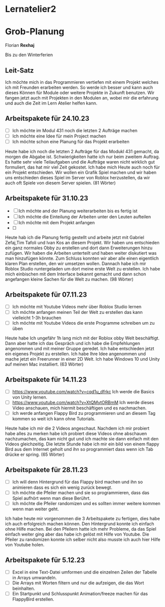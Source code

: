 # Lernatelier2

# Grob-Planung

Florian **Rexhaj**

Bis zu den Winterferien

## Leit-Satz

Ich möchte mich in das Programmieren vertiefen mit einem Projekt welches ich mit Freunden erarbeiten werden. So werde 
ich besser und kann auch dieses Können für Module oder weitere Projekte in Zukunft benutzen. Wir fangen jetzt auch mit Projekten
in den Modulen an, wobei mir die erfahrung und auch die Zeit im Lern Atelier helfen kann.

## Arbeitspakete für 24.10.23

- [ ] Ich möchte im Modul 431 noch die letzten 2 Aufträge machen
- [ ] Ich möchte eine Idee für mein Project machen
- [ ] Ich möchte schon eine Planung für das Projekt erarbeiten

Heute habe ich noch die letzten 2 Aufträge für das Modukl 431 gemacht, da morgen die Abgabe ist. Schwierigkeiten hatte ich nur beim
zweitem Auftrag. Es hatte sehr viele Teilaufgaben und die Aufträge waren nicht wirklich gut formuliert, das hat mir viel Zeit gekostet.
Ich habe mich Heute auch noch für ein Projekt entschieden. Wir wollen ein Grafik Spiel machen und wir haben uns entschieden dieses
Spiel im Server von Roblox herzustellen, da wir auch oft Spiele von diesem Server spielen. (81 Wörter)

## Arbeitspakete für 31.10.23
- [ ] Ich möchte and der Planung weiterarbeiten bis es fertig ist
- [ ] Ich möchte die Einteilung der Arbeiten unter den Leuten aufteilen
- [ ] Ich möchte mit dem Projekt anfangen
- [ ] 

Heute hab ich die Planung fertig gestellt und arbeite jetzt mit Gabriel Zefaj,Tim Tafoli und Ivan Kos an diesem Projekt. Wir haben uns 
entschieden ein ganz normales Obby zu erstellen und dort dann Erweiterungen hinzu zufügen. Wir haben die Arbeiten unterteilt und haben 
weiter diskutiert was man hinzufügen könnte. Zum Schluss konnten wir aber alle einen eigentlich klaren Plan erstellen, den wir umsetzen
wollen. Dannach habe ich mir Roblox Studio runtergeladen um dort meine erste Welt zu erstellen. Ich habe mich einbischen mit dem Interface 
bekannt gemacht und dann schon angefangen kleine Sachen für die Welt zu machen. (98 Wörter)

## Arbeitspakete für 07.11.23
- [ ] Ich möchte mit Youtube Videos mehr über Roblox Studio lernen
- [ ] Ich möchte anfangen meinen Teil der Welt zu erstellen das kann vielleicht 1-3h brauchen
- [ ] Ich möchte mit Youtube Videos die erste Programme schreiben um zu üben

Heute habe Ich ungefähr 1h lang mich mit der Roblox obby Welt beschäftigt. Dann aber hatte ich das Gespräch und ich habe die Empfehlungen angenommen und mit meiner Gruppe geredet. Ich habe entschieden jetzt ein eigenes Projekt zu erstellen. Ich habe Ihre Idee angenommen und mache jetzt ein Freerunner in einer 2D Welt. Ich habe Windows 10 und Unity auf meinen Mac installiert. (63 Wörter)

## Arbeitspakete für 14.11.23
- [ ] https://www.youtube.com/watch?v=cqd1u_dfrkc Ich werde die Basics von Unity lernen.
- [ ] https://www.youtube.com/watch?v=XtQMytORBmM Ich werde dieses Video anschauen, mich hiermit beschäftigen und es nachmachen.
- [ ] Ich werde anfangen Flappy Bird zu programmieren und an diesem Tag kommen so weit ich kann ohne Tutorials.

Heute habe ich mir die 2 Videos angeschaut. Nachdem ich mir probiert habe alles zu merken habe ich probiert diese Videos ohne abschauen nachzumachen, das kam nicht gut und ich machte sie dann einfach mit den Videos gleichzeitig. Die letzte Stunde habe ich mir ein bild von einem flappy Bird aus dem Internet geholt und ihn so programmiert dass wenn ich Tab drücke er spring. (65 Wörter)

## Arbeitspakete für 28.11.23
- [ ] Ich will denn Hintergrund für das Flappy bird machen und ihn so animieren dass es sich ein wenig zurück bewegt.
- [ ] Ich möchte die Pfeiler machen und sie so programmieren, dass das Spiel aufhört wenn man diese Berührt.
- [ ] Ich möchte die Pfeiler randomizen und es sollten immer weitere kommen wenn man weiter geht. 

Ich habe heute mir vorgenommen die 3 Arbeitspakete zu fertigen, dies habe ich auch erfolgreich machen können. Den Hintergrund konnte ich einfach ohne Hilfe machen. Bei den Pfeilern hatte ich mehr Probleme, da das Spiel einfach weiter ging aber das habe ich gelöst mit Hilfe von Youtube. Die Pfeiler zu randomizen konnte ich selber nicht also musste ich auch hier Hilfe von Youtube holen.

## Arbeitspakete für 5.12.23
- [ ] Excel in eine Text-Datei umformen und die einzelnen Zeilen der Tabelle in Arrays umwandeln.
- [ ] Die Arrays mit Worten filtern und nur die aufzeigen, die das Wort beinhalten.
- [ ] Ein Startpunkt und Schlusspunkt Animation/freeze machen für das FlappyBird erstellen.
